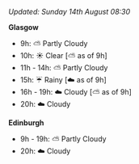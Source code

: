 *Updated: Sunday 14th August 08:30*

**Glasgow**

* 9h: :partly_sunny: Partly Cloudy
* 10h: :sunny: Clear [:partly_sunny: as of 9h]
* 11h - 14h: :partly_sunny: Partly Cloudy
* 15h: :umbrella: Rainy [:cloud: as of 9h]
* 16h - 19h: :cloud: Cloudy [:partly_sunny: as of 9h]
* 20h: :cloud: Cloudy

**Edinburgh**

* 9h - 19h: :partly_sunny: Partly Cloudy
* 20h: :cloud: Cloudy
